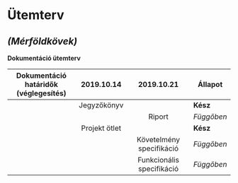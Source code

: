 # 				Ütemterv

## 					*(Mérföldkövek)*

**Dokumentáció ütemterv**

| Dokumentáció határidők<br />(véglegesítés) |  2019.10.14   |        2019.10.21         | Állapot    |
| :--------------------------------------: | :-----------: | :-----------------------: | ---------- |
|                                          |  Jegyzőkönyv  |                           | **Kész**   |
|                                          |               |          Riport           | *Függőben* |
|                                          | Projekt ötlet |                           | **Kész**   |
|                                          |               | Követelmény specifikáció  | *Függőben* |
|                                          |               | Funkcionális specifikáció | *Függőben* |



